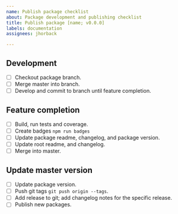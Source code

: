 ```yaml
---
name: Publish package checklist
about: Package development and publishing checklist
title: Publish package [name; v0.0.0]
labels: documentation
assignees: jhorback

---
```


## Development
- [ ] Checkout package branch.
- [ ] Merge master into branch.
- [ ] Develop and commit to branch until feature completion.

## Feature completion
- [ ] Build, run tests and coverage.
- [ ] Create badges `npm run badges`
- [ ] Update package readme, changelog, and package version.
- [ ] Update root readme, and changelog.
- [ ] Merge into master.

## Update master version
- [ ] Update package version.
- [ ] Push git tags `git push origin --tags`.
- [ ] Add release to git; add changelog notes for the specific release.
- [ ] Publish new packages.
